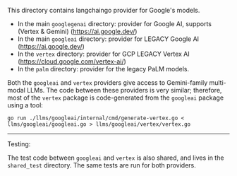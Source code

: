 This directory contains langchaingo provider for Google's models.

* In the main `googlegenai` directory: provider for Google AI, supports (Vertex & Gemini)
  (https://ai.google.dev/)
* In the main `googleai` directory: provider for LEGACY Google AI
  (https://ai.google.dev/)
* In the `vertex` directory: provider for GCP LEGACY Vertex AI
  (https://cloud.google.com/vertex-ai/)
* In the `palm` directory: provider for the legacy PaLM models.

Both the `googleai` and `vertex` providers give access to Gemini-family
multi-modal LLMs. The code between these providers is very similar; therefore,
most of the `vertex` package is code-generated from the `googleai` package using
a tool:

    go run ./llms/googleai/internal/cmd/generate-vertex.go < llms/googleai/googleai.go > llms/googleai/vertex/vertex.go

----

Testing:

The test code between `googleai` and `vertex` is also shared, and lives in
the `shared_test` directory. The same tests are run for both providers.
